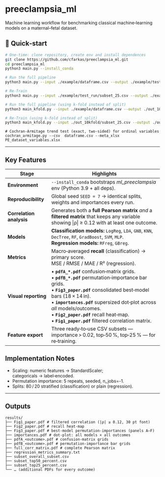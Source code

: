 # preeclampsia_ml
Machine learning workflow for benchmarking classical machine‑learning models on a maternal–fetal dataset.

## 🚀 Quick‑start

```bash
# One‑time: clone repository, create env and install dependences
git clone https://github.com/cfarkas/preeclampsia_ml.git
cd preeclampsia_ml
python3 main.py --install_conda

# Run the full pipeline
python3 main.py --input ./example/dataframe.csv --output ./example/test_run/

# Re-Train
python3 main.py --input ./example/test_run/subset_25.csv --output ./example/test_run_subset/

# Run the full pipeline (using k-fold instead of split)
python3 main_kfold.py --input ./example/dataframe.csv --output ./out_10kfold/

# Re-Train (using k-fold instead of split)
python3 main_kfold.py --input ./out_10kfold/subset_25.csv --output ./out_10kfold/test_run_subset/
```
```
# Cochran-Armitage trend test (exact, two‑sided) for ordinal variables
cochran_armitage.py --csv  dataframe.csv --meta_xlsx  PE_dataset_variables.xlsx
```
---

## Key Features

| Stage | Highlights |
|-------|------------|
| **Environment** | `--install_conda` bootstraps *ml_preeclampsia* env (Python 3.9 + all deps). |
| **Reproducibility** | Global seed `SEED = 7` → identical splits, weights and importances every run. |
| **Correlation analysis** | Generates both a **full Pearson matrix** *and* a **filtered matrix** that keeps any variable showing \|ρ\| ≥ 0.12 with at least one outcome. |
| **Models** | **Classification models:** `LogReg`, `LDA`, `GNB`, `KNN`, `DecTree`, `RF`, `GradBoost`, `SVM`, `MLP`.<br>**Regression models:** `RFreg`, `GBreg`. |
| **Metrics** | Macro‑averaged **recall** (classification) &rarr; primary score.<br>MSE / RMSE / MAE / R² (regression). |
| **Visual reporting** | • **`pdfA_*.pdf`** confusion‑matrix grids.<br>• **`pdfB_*.pdf`** permutation‑importance bar grids.<br>• **`Fig3_paper.pdf`** consolidated best‑model bars (18 × 14 in).<br>• **`importances.pdf`** supersized dot‑plot across *all* models/outcomes.<br>• **`Fig2_paper.pdf`** recall heat‑map.<br>• **`Fig1_paper.pdf`** filtered correlation matrix. |
| **Feature export** | Three ready‑to‑use CSV subsets — importance > 0.02, top‑50 %, top‑25 % — for re‑training. |

## Implementation Notes

- Scaling: numeric features → StandardScaler; categoricals → label‑encoded.
- Permutation importance: 5 repeats, seeded, n_jobs=-1.
- Splits: 80 / 20 stratified (classification) or plain (regression).
---

## Outputs
```
results/
├── Fig1_paper.pdf # filtered correlation (|ρ| ≥ 0.12, 30 pt font)
├── Fig2_paper.pdf # recall heat‑map
├── Fig3_paper.pdf # best‑model permutation‑importances (panels A–F)
├── importances.pdf # dot‑plot: all models × all outcomes
├── pdfA_<outcome>.pdf # confusion‑matrix grids
├── pdfB_<outcome>.pdf # permutation‑importance bar grids
├── full_corr_matrix.pdf # complete Pearson matrix
├── regression_metrics_summary.txt
├── subset_overall_subset.csv
├── subset_top50_percent.csv
├── subset_top25_percent.csv
└── … (additional PDFs for every outcome)
```
